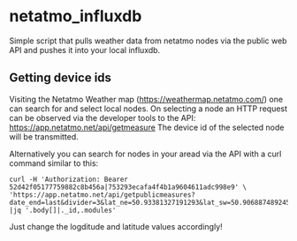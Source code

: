 # netatmo_influxdb
Simple script that pulls weather data from netatmo nodes via the public web API and pushes it into your local influxdb.

## Getting device ids
Visiting the Netatmo Weather map (https://weathermap.netatmo.com/) one can search for and select local nodes.
On selecting a node an HTTP request can be observed via the developer tools to the API:
https://app.netatmo.net/api/getmeasure
The device id of the selected node will be transmitted.

Alternatively you can search for nodes in your aread via the API with a curl command similar to this:

```
curl -H 'Authorization: Bearer 52d42f05177759882c8b456a|753293ecafa4f4b1a9604611adc998e9' \
'https://app.netatmo.net/api/getpublicmeasures?date_end=last&divider=3&lat_ne=50.93381327191293&lat_sw=50.90688748924506&limit=2&lon_ne=6.943359375&lon_sw=6.932373046875&quality=7&zoom=15'\
|jq '.body[]|._id,.modules'
```
Just change the logditude and latitude values accordingly!

